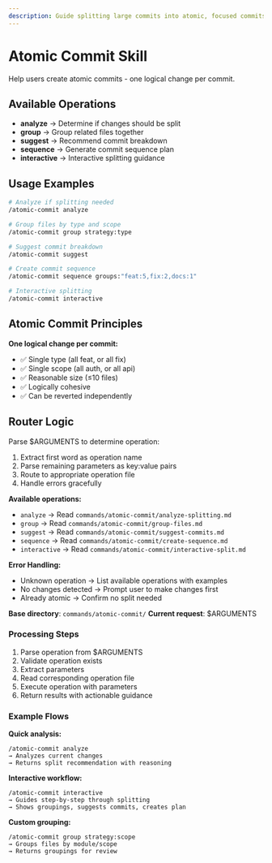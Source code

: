```yaml
---
description: Guide splitting large commits into atomic, focused commits
---
```


# Atomic Commit Skill

Help users create atomic commits - one logical change per commit.

## Available Operations

- **analyze** → Determine if changes should be split
- **group** → Group related files together
- **suggest** → Recommend commit breakdown
- **sequence** → Generate commit sequence plan
- **interactive** → Interactive splitting guidance

## Usage Examples

```bash
# Analyze if splitting needed
/atomic-commit analyze

# Group files by type and scope
/atomic-commit group strategy:type

# Suggest commit breakdown
/atomic-commit suggest

# Create commit sequence
/atomic-commit sequence groups:"feat:5,fix:2,docs:1"

# Interactive splitting
/atomic-commit interactive
```

## Atomic Commit Principles

**One logical change per commit:**
- ✅ Single type (all feat, or all fix)
- ✅ Single scope (all auth, or all api)
- ✅ Reasonable size (≤10 files)
- ✅ Logically cohesive
- ✅ Can be reverted independently

## Router Logic

Parse $ARGUMENTS to determine operation:

1. Extract first word as operation name
2. Parse remaining parameters as key:value pairs
3. Route to appropriate operation file
4. Handle errors gracefully

**Available operations:**
- `analyze` → Read `commands/atomic-commit/analyze-splitting.md`
- `group` → Read `commands/atomic-commit/group-files.md`
- `suggest` → Read `commands/atomic-commit/suggest-commits.md`
- `sequence` → Read `commands/atomic-commit/create-sequence.md`
- `interactive` → Read `commands/atomic-commit/interactive-split.md`

**Error Handling:**
- Unknown operation → List available operations with examples
- No changes detected → Prompt user to make changes first
- Already atomic → Confirm no split needed

**Base directory**: `commands/atomic-commit/`
**Current request**: $ARGUMENTS

### Processing Steps

1. Parse operation from $ARGUMENTS
2. Validate operation exists
3. Extract parameters
4. Read corresponding operation file
5. Execute operation with parameters
6. Return results with actionable guidance

### Example Flows

**Quick analysis:**
```
/atomic-commit analyze
→ Analyzes current changes
→ Returns split recommendation with reasoning
```

**Interactive workflow:**
```
/atomic-commit interactive
→ Guides step-by-step through splitting
→ Shows groupings, suggests commits, creates plan
```

**Custom grouping:**
```
/atomic-commit group strategy:scope
→ Groups files by module/scope
→ Returns groupings for review
```
